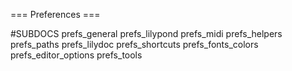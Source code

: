 === Preferences ===

#SUBDOCS
prefs_general
prefs_lilypond
prefs_midi
prefs_helpers
prefs_paths
prefs_lilydoc
prefs_shortcuts
prefs_fonts_colors
prefs_editor_options
prefs_tools

